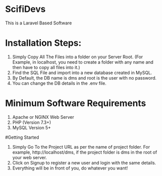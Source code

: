 # ScifiDevs
This is a Laravel Based Software

# Installation Steps:

1. Simply Copy All The Files into a folder on your Server Root.
(For Example, in localhost, you need to create a folder with any name and then have to copy all files into it.)
2. Find the SQL File and import into a new database created in MySQL.
3. By Default, the DB name is dms and root is the user with no password.
4. You can change the DB details in the .env file.

# Minimum Software Requirements

1. Apache or NGINX Web Server
2. PHP (Version 7.3+)
3. MySQL Version 5+

#Getting Started

1. Simply Go To the Project URL as per the name of project folder. For example, http://localhost/dms, if the project folder is dms in the root of your web server.
2. Click on Signup to register a new user and login with the same details.
3. Everything will be in front of you, do whatever you want!
